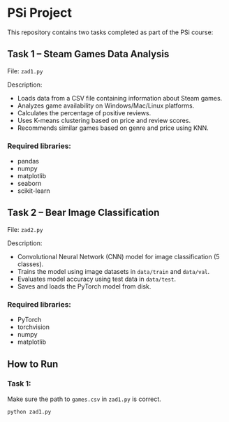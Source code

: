 # PSi Project

This repository contains two tasks completed as part of the PSi course:

## Task 1 – Steam Games Data Analysis
File: `zad1.py`

Description:
- Loads data from a CSV file containing information about Steam games.
- Analyzes game availability on Windows/Mac/Linux platforms.
- Calculates the percentage of positive reviews.
- Uses K-means clustering based on price and review scores.
- Recommends similar games based on genre and price using KNN.

### Required libraries:
- pandas
- numpy
- matplotlib
- seaborn
- scikit-learn

## Task 2 – Bear Image Classification
File: `zad2.py`

Description:
- Convolutional Neural Network (CNN) model for image classification (5 classes).
- Trains the model using image datasets in `data/train` and `data/val`.
- Evaluates model accuracy using test data in `data/test`.
- Saves and loads the PyTorch model from disk.

### Required libraries:
- PyTorch
- torchvision
- numpy
- matplotlib

## How to Run

### Task 1:
Make sure the path to `games.csv` in `zad1.py` is correct.

```bash
python zad1.py
